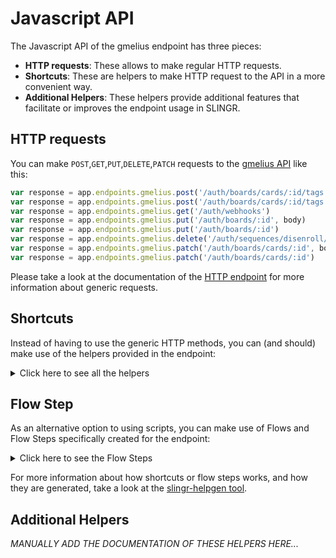 # Javascript API

The Javascript API of the gmelius endpoint has three pieces:

- **HTTP requests**: These allows to make regular HTTP requests.
- **Shortcuts**: These are helpers to make HTTP request to the API in a more convenient way.
- **Additional Helpers**: These helpers provide additional features that facilitate or improves the endpoint usage in SLINGR.

## HTTP requests
You can make `POST`,`GET`,`PUT`,`DELETE`,`PATCH` requests to the [gmelius API](API_URL_HERE) like this:
```javascript
var response = app.endpoints.gmelius.post('/auth/boards/cards/:id/tags', body)
var response = app.endpoints.gmelius.post('/auth/boards/cards/:id/tags')
var response = app.endpoints.gmelius.get('/auth/webhooks')
var response = app.endpoints.gmelius.put('/auth/boards/:id', body)
var response = app.endpoints.gmelius.put('/auth/boards/:id')
var response = app.endpoints.gmelius.delete('/auth/sequences/disenroll/:id')
var response = app.endpoints.gmelius.patch('/auth/boards/cards/:id', body)
var response = app.endpoints.gmelius.patch('/auth/boards/cards/:id')
```

Please take a look at the documentation of the [HTTP endpoint](https://github.com/slingr-stack/http-endpoint#javascript-api)
for more information about generic requests.

## Shortcuts

Instead of having to use the generic HTTP methods, you can (and should) make use of the helpers provided in the endpoint:
<details>
    <summary>Click here to see all the helpers</summary>

<br>

* API URL: '/token/introspection'
* HTTP Method: 'POST'
```javascript
app.endpoints.gmelius.token.introspection.post(body)
```
---
* API URL: '/token/revocation'
* HTTP Method: 'POST'
```javascript
app.endpoints.gmelius.token.revocation.post(body)
```
---
* API URL: '/auth/boards'
* HTTP Method: 'POST'
```javascript
app.endpoints.gmelius.boards.post(body)
```
---
* API URL: '/auth/boards/:id/columns'
* HTTP Method: 'POST'
```javascript
app.endpoints.gmelius.boards.columns.post(id, body)
```
---
* API URL: '/auth/boards/cards'
* HTTP Method: 'POST'
```javascript
app.endpoints.gmelius.boards.cards.post(body)
```
---
* API URL: '/auth/boards/cards/:id/tags'
* HTTP Method: 'POST'
```javascript
app.endpoints.gmelius.boards.cards.tags.post(id, body)
```
---
* API URL: '/auth/conversations/:id/notes'
* HTTP Method: 'POST'
```javascript
app.endpoints.gmelius.conversations.notes.post(id, body)
```
---
* API URL: '/auth/conversations/:id/reply'
* HTTP Method: 'POST'
```javascript
app.endpoints.gmelius.conversations.reply.post(id, body)
```
---
* API URL: '/auth/conversations/:id/tags'
* HTTP Method: 'POST'
```javascript
app.endpoints.gmelius.conversations.tags.post(id, body)
```
---
* API URL: '/auth/sequences/enroll/:id'
* HTTP Method: 'POST'
```javascript
app.endpoints.gmelius.sequences.enroll.post(id, body)
```
---
* API URL: '/auth/notes'
* HTTP Method: 'POST'
```javascript
app.endpoints.gmelius.notes.post(body)
```
---
* API URL: '/auth/webhooks'
* HTTP Method: 'POST'
```javascript
app.endpoints.gmelius.webhooks.post(body)
```
---
* API URL: '/me'
* HTTP Method: 'GET'
```javascript
app.endpoints.gmelius.me.get()
```
---
* API URL: '/auth/boards'
* HTTP Method: 'GET'
```javascript
app.endpoints.gmelius.boards.get()
```
---
* API URL: '/auth/boards/:id'
* HTTP Method: 'GET'
```javascript
app.endpoints.gmelius.boards.get(id)
```
---
* API URL: '/auth/boards/:id/columns'
* HTTP Method: 'GET'
```javascript
app.endpoints.gmelius.boards.columns.get(id)
```
---
* API URL: '/auth/boards/columns/:id'
* HTTP Method: 'GET'
```javascript
app.endpoints.gmelius.boards.columns.get(id)
```
---
* API URL: '/auth/boards/:id/cards'
* HTTP Method: 'GET'
```javascript
app.endpoints.gmelius.boards.cards.get(id)
```
---
* API URL: '/auth/boards/cards/:id'
* HTTP Method: 'GET'
```javascript
app.endpoints.gmelius.boards.cards.get(id)
```
---
* API URL: '/auth/sharedfolders'
* HTTP Method: 'GET'
```javascript
app.endpoints.gmelius.sharedfolders.get()
```
---
* API URL: '/auth/sharedfolders/:id'
* HTTP Method: 'GET'
```javascript
app.endpoints.gmelius.sharedfolders.get(id)
```
---
* API URL: '/auth/sharedfolders/:id/conversations'
* HTTP Method: 'GET'
```javascript
app.endpoints.gmelius.sharedfolders.conversations.get(id)
```
---
* API URL: '/auth/conversations/:id'
* HTTP Method: 'GET'
```javascript
app.endpoints.gmelius.conversations.get(id)
```
---
* API URL: '/auth/sequences'
* HTTP Method: 'GET'
```javascript
app.endpoints.gmelius.sequences.get()
```
---
* API URL: '/auth/sequences/:id'
* HTTP Method: 'GET'
```javascript
app.endpoints.gmelius.sequences.get(id)
```
---
* API URL: '/auth/webhooks'
* HTTP Method: 'GET'
```javascript
app.endpoints.gmelius.webhooks.get()
```
---
* API URL: '/auth/webhooks/:id'
* HTTP Method: 'GET'
```javascript
app.endpoints.gmelius.webhooks.get(id)
```
---
* API URL: '/auth/events'
* HTTP Method: 'GET'
```javascript
app.endpoints.gmelius.events.get()
```
---
* API URL: '/auth/boards/:id'
* HTTP Method: 'PUT'
```javascript
app.endpoints.gmelius.boards.put(id, body)
```
---
* API URL: '/auth/conversations/:id/assignee'
* HTTP Method: 'PUT'
```javascript
app.endpoints.gmelius.conversations.assignee.put(id, body)
```
---
* API URL: '/auth/conversations/:id/status'
* HTTP Method: 'PUT'
```javascript
app.endpoints.gmelius.conversations.status.put(id, body)
```
---
* API URL: '/auth/notes/:id'
* HTTP Method: 'PUT'
```javascript
app.endpoints.gmelius.notes.put(id, body)
```
---
* API URL: '/auth/boards/:id'
* HTTP Method: 'DELETE'
```javascript
app.endpoints.gmelius.boards.delete(id)
```
---
* API URL: '/auth/boards/columns/:id'
* HTTP Method: 'DELETE'
```javascript
app.endpoints.gmelius.boards.columns.delete(id)
```
---
* API URL: '/auth/boards/cards/:id'
* HTTP Method: 'DELETE'
```javascript
app.endpoints.gmelius.boards.cards.delete(id)
```
---
* API URL: '/auth/boards/cards/:id/tags/:tagId'
* HTTP Method: 'DELETE'
```javascript
app.endpoints.gmelius.boards.cards.tags.delete(id, tagId)
```
---
* API URL: '/auth/sequences/disenroll/:id'
* HTTP Method: 'DELETE'
```javascript
app.endpoints.gmelius.sequences.disenroll.delete(id)
```
---
* API URL: '/auth/notes/:id'
* HTTP Method: 'DELETE'
```javascript
app.endpoints.gmelius.notes.delete(id)
```
---
* API URL: '/auth/webhooks/:id'
* HTTP Method: 'DELETE'
```javascript
app.endpoints.gmelius.webhooks.delete(id)
```
---
* API URL: '/auth/boards/columns/:id'
* HTTP Method: 'PATCH'
```javascript
app.endpoints.gmelius.boards.columns.patch(id, body)
```
---
* API URL: '/auth/boards/cards/:id'
* HTTP Method: 'PATCH'
```javascript
app.endpoints.gmelius.boards.cards.patch(id, body)
```
---
* API URL: '/auth/tags/:id'
* HTTP Method: 'PATCH'
```javascript
app.endpoints.gmelius.tags.patch(id, body)
```
---

</details>

## Flow Step

As an alternative option to using scripts, you can make use of Flows and Flow Steps specifically created for the endpoint:
<details>
    <summary>Click here to see the Flow Steps</summary>

<br>



### Generic Flow Step

Generic flow step for full use of the entire endpoint and its services.

<h3>Inputs</h3>

<table>
    <thead>
    <tr>
        <th>Label</th>
        <th>Type</th>
        <th>Required</th>
        <th>Default</th>
        <th>Visility</th>
        <th>Description</th>
    </tr>
    </thead>
    <tbody>
    <tr>
        <td>URL</td>
        <td>choice</td>
        <td>yes</td>
        <td> - </td>
        <td>Always</td>
        <td>
            This is the http method to be used against the endpoint. <br>
            Possible values are: <br>
            <i><strong>post,get,put,delete,patch</strong></i>
        </td>
    </tr>
    <tr>
        <td>Path</td>
        <td>choice</td>
        <td>yes</td>
        <td> - </td>
        <td>Always</td>
        <td>
            The url to which this endpoint will send the request. This is the exact service to which the http request will be made. <br>
            Possible values are: <br>
            <i><strong>/token/introspection<br>/token/revocation<br>/auth/boards<br>/auth/boards/{id}/columns<br>/auth/boards/cards<br>/auth/boards/cards/{id}/tags<br>/auth/conversations/{id}/notes<br>/auth/conversations/{id}/reply<br>/auth/conversations/{id}/tags<br>/auth/sequences/enroll/{id}<br>/auth/notes<br>/auth/webhooks<br>/me<br>/auth/boards<br>/auth/boards/{id}<br>/auth/boards/{id}/columns<br>/auth/boards/columns/{id}<br>/auth/boards/{id}/cards<br>/auth/boards/cards/{id}<br>/auth/sharedfolders<br>/auth/sharedfolders/{id}<br>/auth/sharedfolders/{id}/conversations<br>/auth/conversations/{id}<br>/auth/sequences<br>/auth/sequences/{id}<br>/auth/webhooks<br>/auth/webhooks/{id}<br>/auth/events<br>/auth/boards/{id}<br>/auth/conversations/{id}/assignee<br>/auth/conversations/{id}/status<br>/auth/notes/{id}<br>/auth/boards/{id}<br>/auth/boards/columns/{id}<br>/auth/boards/cards/{id}<br>/auth/boards/cards/{id}/tags/{tagId}<br>/auth/sequences/disenroll/{id}<br>/auth/notes/{id}<br>/auth/webhooks/{id}<br>/auth/boards/columns/{id}<br>/auth/boards/cards/{id}<br>/auth/tags/{id}<br></strong></i>
        </td>
    </tr>
    <tr>
        <td>Headers</td>
        <td>text</td>
        <td>no</td>
        <td> - </td>
        <td>Always</td>
        <td>
            Used when you want to have a custom http header for the query.
        </td>
    </tr>
    <tr>
        <td>Params</td>
        <td>text</td>
        <td>no</td>
        <td> - </td>
        <td>Always</td>
        <td>
            Used when you want to have a custom query params for the http call.
        </td>
    </tr>
    <tr>
        <td>Event</td>
        <td>dropDown</td>
        <td>no</td>
        <td> - </td>
        <td>Always</td>
        <td>
            Used to define event after the call.
        </td>
    </tr>
    <tr>
        <td>Callback data</td>
        <td>textarea</td>
        <td>no</td>
        <td> - </td>
        <td> Event is Callback </td>
        <td>
            This is an object you can send that you will get back when the function is processed.
        </td>
    </tr>
    <tr>
        <td>Callbacks</td>
        <td>Script</td>
        <td>no</td>
        <td> - </td>
        <td> Event is Callback </td>
        <td>
            This is a map where you can listen for different function
        </td>
    </tr>
    <tr>
        <td>Override Settings</td>
        <td>boolean</td>
        <td>no</td>
        <td> false </td>
        <td>Always</td>
        <td></td>
    </tr>
    <tr>
        <td>Follow Redirect</td>
        <td>boolean</td>
        <td>no</td>
        <td> false </td>
        <td> overrideSettings </td>
        <td>Indicates that the resource has to be downloaded into a file instead of returning it in the response.</td>
    </tr>
    <tr>
        <td>Download</td>
        <td>boolean</td>
        <td>no</td>
        <td> false </td>
        <td> overrideSettings </td>
        <td>If true the method won't return until the file has been downloaded and it will return all the information of the file.</td>
    </tr>
    <tr>
        <td>File name</td>
        <td>text</td>
        <td>no</td>
        <td></td>
        <td> overrideSettings </td>
        <td>If provided, the file will be stored with this name. If empty the file name will be calculated from the URL.</td>
    </tr>
    <tr>
        <td>Full response</td>
        <td> boolean </td>
        <td>no</td>
        <td> false </td>
        <td> overrideSettings </td>
        <td>Include extended information about response</td>
    </tr>
    <tr>
        <td>Conection Timeout</td>
        <td> number </td>
        <td>no</td>
        <td> 5000 </td>
        <td> overrideSettings </td>
        <td>Connect timeout interval, in milliseconds (0 = infinity).</td>
    </tr>
    <tr>
        <td>Read Timeout</td>
        <td> number </td>
        <td>no</td>
        <td> 60000 </td>
        <td> overrideSettings </td>
        <td>Read timeout interval, in milliseconds (0 = infinity).</td>
    </tr>
    </tbody>
</table>

<h3>Outputs</h3>

<table>
    <thead>
    <tr>
        <th>Name</th>
        <th>Type</th>
        <th>Description</th>
    </tr>
    </thead>
    <tbody>
    <tr>
        <td>response</td>
        <td>object</td>
        <td>
            Object resulting from the response to the endpoint call.
        </td>
    </tr>
    </tbody>
</table>


</details>

For more information about how shortcuts or flow steps works, and how they are generated, take a look at the [slingr-helpgen tool](https://github.com/slingr-stack/slingr-helpgen).

## Additional Helpers
*MANUALLY ADD THE DOCUMENTATION OF THESE HELPERS HERE...*
